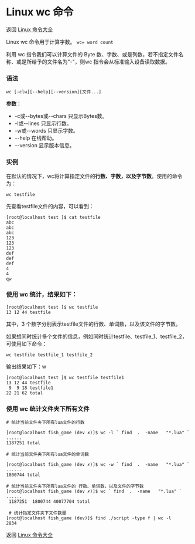 # Linux wc 命令

返回 [Linux 命令大全](https://ahuang007.github.com/Linux-Command)

Linux wc 命令用于计算字数。
`wc= word count`

利用 wc 指令我们可以计算文件的 Byte 数、字数、或是列数，若不指定文件名称、或是所给予的文件名为"-"，则wc 指令会从标准输入设备读取数据。

### 语法

```
wc [-clw][--help][--version][文件...]
```

**参数**：

- -c或--bytes或--chars 只显示Bytes数。
- -l或--lines 只显示行数。
- -w或--words 只显示字数。
- --help 在线帮助。
- --version 显示版本信息。

### 实例

在默认的情况下，wc将计算指定文件的**行数、字数，以及字节数**。使用的命令为：

```
wc testfile 
```

先查看testfile文件的内容，可以看到：

```
[root@localhost test ]$ cat testfile
abc
abc
abc
123
123
123
def
def
def
4
4
qw

```

### 使用 wc 统计，结果如下：

```
[root@localhost test ]$ wc testfile
13 12 44 testfile
```

其中，3 个数字分别表示testfile文件的行数、单词数，以及该文件的字节数。

如果想同时统计多个文件的信息，例如同时统计testfile、testfile_1、testfile_2，可使用如下命令：

```
wc testfile testfile_1 testfile_2
```

输出结果如下：w

```
[root@localhost test ]$ wc testfile testfile1
13 12 44 testfile
 9  9 18 testfile1
22 21 62 total
```

### 使用 wc 统计文件夹下所有文件

```
# 统计当前文件夹下所有lua文件的行数

[root@localhost fish_game (dev ✗)]$ wc -l ` find  .  -name   "*.lua" `
......
1187251 total

# 统计当前文件夹下所有lua文件的单词数

[root@localhost fish_game (dev ✗)]$ wc -w ` find  .  -name   "*.lua" `
......
1800744 total

# 统计当前文件夹下所有lua文件的 行数、单词数，以及文件的字节数
[root@localhost fish_game (dev ✗)]$ wc ` find  .  -name   "*.lua" `
......
 1187251  1800744 40077704 total
 
 # 统计指定文件夹下文件数量
[root@localhost fish_game (dev)]$ find ./script -type f | wc -l 
2834
```





返回 [Linux 命令大全](https://ahuang007.github.com/Linux-Command)
